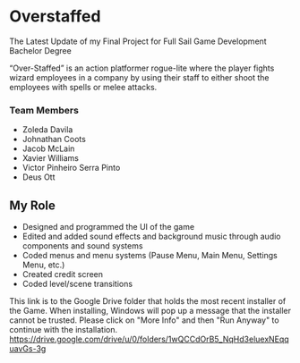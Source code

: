 # Overstaffed
The Latest Update of my Final Project for Full Sail Game Development Bachelor Degree

“Over-Staffed” is an action platformer rogue-lite where the player fights wizard employees in a company by using their staff to either shoot the employees with spells or melee attacks.

### Team Members
- Zoleda Davila
- Johnathan Coots
- Jacob McLain
- Xavier Williams
- Victor Pinheiro Serra Pinto
- Deus Ott

## My Role
- Designed and programmed the UI of the game
- Edited and added sound effects and background music through audio components and sound systems
- Coded menus and menu systems (Pause Menu, Main Menu, Settings Menu, etc.)
- Created credit screen
- Coded level/scene transitions

This link is to the Google Drive folder that holds the most recent installer of the Game. When installing, Windows will pop up a message that the installer cannot be trusted. 
Please click on "More Info" and then "Run Anyway" to continue with the installation. 
https://drive.google.com/drive/u/0/folders/1wQCCdOrB5_NqHd3eluexNEqquavGs-3g
